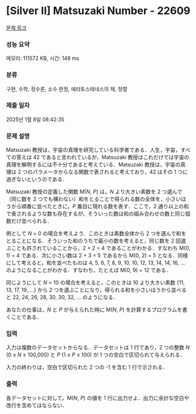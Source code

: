 # [Silver II] Matsuzaki Number - 22609 

[문제 링크](https://www.acmicpc.net/problem/22609) 

### 성능 요약

메모리: 111572 KB, 시간: 148 ms

### 분류

구현, 수학, 정수론, 소수 판정, 에라토스테네스의 체, 정렬

### 제출 일자

2025년 1월 8일 08:42:35

### 문제 설명

<p>Matsuzaki 教授は，宇宙の真理を研究している科学者である．人生，宇宙，すべての答えは 42 であると言われているが，Matsuzaki 教授はこれだけでは宇宙の真理を解明するには不十分であると考えている．Matsuzaki 教授は，宇宙の真理は 2 つのパラメータからなる関数で表されると考えており，42 はその 1 つに過ぎないというのである．</p>

<p>Matsuzaki 教授の定義した関数 M(<i>N</i>, <i>P</i>) は，<i>N</i> より大きい素数を 2 つ選んで（同じ数を 2 つでも構わない）和をとることで得られる数の全体を，小さいほうから順番に並べたときに，<i>P</i> 番目に現れる数を表す．ここで，2 通り以上の和で表されるような数も存在するが，そういった数は和の組み合わせの数と同じ個数だけ並べられる．</p>

<p>例として <i>N</i> = 0 の場合を考えよう．このときは素数全体から 2 つを選んで和をとることになる．そういった和のうちで最小の数を考えると，同じ数を 2 回選ぶことも許されていることから，2 + 2 = 4 であることがわかる．すなわち M(0, 1) = 4 である．次に小さい数は 2 + 3 = 5 であるから M(0, 2) = 5 となる．同様にして考えると，和を並べたものは 4, 5, 6, 7, 8, 9, 10, 10, 12, 13, 14, 14, 16, ... のようになることがわかる．すなわち，たとえば M(0, 9) = 12 である．</p>

<p>同じようにして <i>N</i> = 10 の場合を考えると，このときは 10 より大きい素数 {11, 13, 17, 19, ...} から 2 つを選ぶことになり，得られる和を小さいほうから並べると 22, 24, 26, 28, 30, 30, 32, ... のようになる．</p>

<p>あなたの仕事は，<i>N</i> と <i>P</i> が与えられた時に M(<i>N</i>, <i>P</i>) を計算するプログラムを書くことである．</p>

### 입력 

 <p>入力は複数のデータセットからなる．データセットは 1 行であり，2 つの整数 <i>N</i> (0 ≤ <i>N</i> ≤ 100,000) と <i>P</i> (1 ≤ <i>P</i> ≤ 100) が 1 つの空白で区切られて与えられる．</p>

<p>入力の終わりは，空白で区切られた 2 つの -1 を含む 1 行で示される．</p>

### 출력 

 <p>各データセットに対して，M(<i>N</i>, <i>P</i>) の値を 1 行に出力せよ．出力に余計な空白や改行を含めてはならない．</p>

